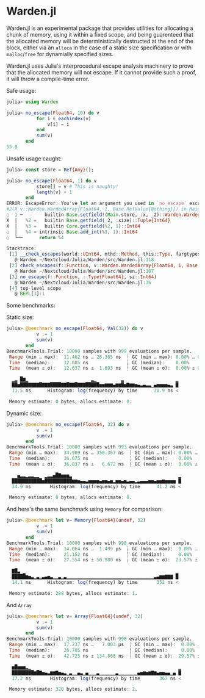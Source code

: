 # Warden.jl

Warden.jl is an experimental package that provides utilities for allocating a chunk of memory, using it within a fixed scope, and being guarenteed that the allocated memory will be deterministically destructed at the end of the block, either via an `alloca` in the case of a static size specification or with `malloc`/`free` for dynamially specified sizes.

Warden.jl uses Julia's interprocedural escape analysis machinery to prove that the allocated memory will not escape. If it cannot provide such a proof, it will throw a compile-time error.

Safe usage:
``` julia
julia> using Warden

julia> no_escape(Float64, 10) do v
           for i ∈ eachindex(v)
               v[i] = i
           end
           sum(v)
       end
55.0
```

Unsafe usage caught:

``` julia
julia> const store = Ref{Any}();

julia> no_escape(Float64, 1) do v
           store[] = v # This is naughty!
           length(v) + 1
       end
ERROR: EscapeError: You've let an argument you used in `no_escape` escape the function body. Here is the compiler escape analysis result:
#2(X v::Warden.WardedArray{Float64, 1, Base.RefValue{Nothing}}) in Main at REPL[3]:2
◌  1 ─        builtin Base.setfield!(Main.store, :x, _2)::Warden.WardedArray{Float64, 1, Base.RefValue{Nothing}}
X  │   %2 =   builtin Base.getfield(_2, :size)::Tuple{Int64}
X  │   %3 =   builtin Core.getfield(%2, 1)::Int64
◌  │   %4 = intrinsic Base.add_int(%3, 1)::Int64
◌  └──      return %4

Stacktrace:
 [1] __check_escapes(world::UInt64, mthd::Method, this::Type, fargtypes::Tuple{DataType, DataType})
   @ Warden ~/Nextcloud/Julia/Warden/src/Warden.jl:118
 [2] check_escapes(f::Function, v::Warden.WardedArray{Float64, 1, Base.RefValue{Nothing}})
   @ Warden ~/Nextcloud/Julia/Warden/src/Warden.jl:107
 [3] no_escape(f::Function, ::Type{Float64}, sz::Int64)
   @ Warden ~/Nextcloud/Julia/Warden/src/Warden.jl:76
 [4] top-level scope
   @ REPL[3]:1
```


Some benchmarks: 

Static size:

``` julia
julia> @benchmark no_escape(Float64, Val(32)) do v
           v .= 1
           sum(v)
       end
BenchmarkTools.Trial: 10000 samples with 999 evaluations per sample.
 Range (min … max):  11.462 ns … 26.305 ns  ┊ GC (min … max): 0.00% … 0.00%
 Time  (median):     12.085 ns              ┊ GC (median):    0.00%
 Time  (mean ± σ):   12.637 ns ±  1.693 ns  ┊ GC (mean ± σ):  0.00% ± 0.00%

  ▁▂ █▆▁                       ▂▁         ▂                   ▁
  ██▅███▇▇▇▇█▇▇▇████▇▇█▇▇█▇▇▇█████▅▅▆▆▆▄▆▆█▅▇▆▆▅▄▃▄▃▃▁▄▅▅▅▅▄▃ █
  11.5 ns      Histogram: log(frequency) by time      20.9 ns <

 Memory estimate: 0 bytes, allocs estimate: 0.
```

Dynamic size:

```julia
julia> @benchmark no_escape(Float64, 32) do v
           v .= 1
           sum(v)
       end
BenchmarkTools.Trial: 10000 samples with 993 evaluations per sample.
 Range (min … max):  34.909 ns … 358.367 ns  ┊ GC (min … max): 0.00% … 0.00%
 Time  (median):     36.675 ns               ┊ GC (median):    0.00%
 Time  (mean ± σ):   36.837 ns ±   6.672 ns  ┊ GC (mean ± σ):  0.00% ± 0.00%

    ▄▂▂▁▂▂▁▁  ▁▂▂▄█▇▅▅▅▂                                       ▁
  ███████████▅██████████▆▆▅▄▄▃▅▅▅▅▄▅▅▄▅▂▅▅▄▅▃▄▄▂▃▄▄▄▅▅▄▅▅▆▅▅▅▅ █
  34.9 ns       Histogram: log(frequency) by time      41.2 ns <

 Memory estimate: 0 bytes, allocs estimate: 0.
```

And here's the same benchmark using `Memory` for comparison:

```julia
julia> @benchmark let v= Memory{Float64}(undef, 32)
           v .= 1
           sum(v)
       end
BenchmarkTools.Trial: 10000 samples with 998 evaluations per sample.
 Range (min … max):  14.064 ns …  1.499 μs  ┊ GC (min … max):  0.00% … 97.58%
 Time  (median):     21.152 ns              ┊ GC (median):     0.00%
 Time  (mean ± σ):   27.554 ns ± 50.980 ns  ┊ GC (mean ± σ):  23.57% ± 12.30%

  ▇█▃ ▁                                                       ▁
  █████▆▅▃▁▃▁▃▄▅▃▁▁▃▁▃▁▁▁▁▁▁▁▁▁▁▁▁▁▁▁▁▁▁▁▁▁▁▁▁▁▁▁▁▁▁▁▁▃▄▆▆▇▇▇ █
  14.1 ns      Histogram: log(frequency) by time       352 ns <

 Memory estimate: 288 bytes, allocs estimate: 1.
```

And `Array`

``` julia
julia> @benchmark let v= Array{Float64}(undef, 32)
           v .= 1
           sum(v)
       end
BenchmarkTools.Trial: 10000 samples with 998 evaluations per sample.
 Range (min … max):  17.237 ns …   7.003 μs  ┊ GC (min … max):  0.00% … 97.88%
 Time  (median):     26.765 ns               ┊ GC (median):     0.00%
 Time  (mean ± σ):   42.725 ns ± 134.868 ns  ┊ GC (mean ± σ):  29.57% ± 12.32%

  ▅█▅▅▅▂▁                                                      ▁
  ████████▆█▇▅▄▃▆▆▇▅▄▃▁▃▁▁▄▃▁▄▁▁▁▃▁▁▁▁▁▁▃▁▁▁▁▁▁▁▄▅▆▅▆▇▆▄▅▅▄▄▁▄ █
  17.2 ns       Histogram: log(frequency) by time       367 ns <

 Memory estimate: 320 bytes, allocs estimate: 2.
```

